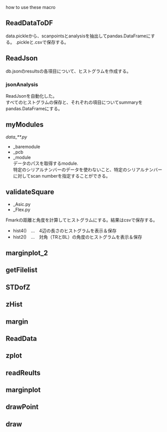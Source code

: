 how to use these macro
## ReadDataToDF
   data.pickleから、scanpointsとanalysisを抽出してpandas.DataFrameにする。
  .pickleと.csvで保存する。
  
## ReadJson
  db.jsonのresultsの各項目について、ヒストグラムを作成する。
  ### jsonAnalysis
  ReadJsonを自動化した。  
  すべてのヒストグラムの保存と、それぞれの項目についてsummaryをpandas.DataFrameにする。

## myModules
*data_**.py*
  + _baremodule
  + _pcb
  + _module  
  データのパスを取得するmodule.  
  特定のシリアルナンバーのデータを使わないこと、特定のシリアルナンバーに対してscan numberを指定することができる。
 
 ## validateSquare
  + _Asic.py
  + _Flex.py

  Fmarkの距離と角度を計算してヒストグラムにする。結果はcsvで保存する。  
  + hist4()　…　4辺の長さのヒストグラムを表示＆保存  
  + hist2()　…　対角（TRとBL）の角度のヒストグラムを表示＆保存
    
## marginplot_2
## getFilelist
## STDofZ

## zHist
## margin
## ReadData
## zplot
## readReults
## marginplot
## drawPoint
## draw
